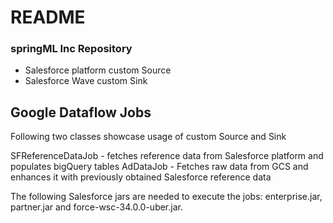 # README #

### springML Inc Repository ###

* Salesforce platform custom Source
* Salesforce Wave custom Sink

Google Dataflow Jobs
--------------------
Following two classes showcase usage of custom Source and Sink

SFReferenceDataJob - fetches reference data from Salesforce platform and populates bigQuery tables
AdDataJob - Fetches raw data from GCS and enhances it with previously obtained Salesforce reference data

The following Salesforce jars are needed to execute the jobs: enterprise.jar, partner.jar and force-wsc-34.0.0-uber.jar.





